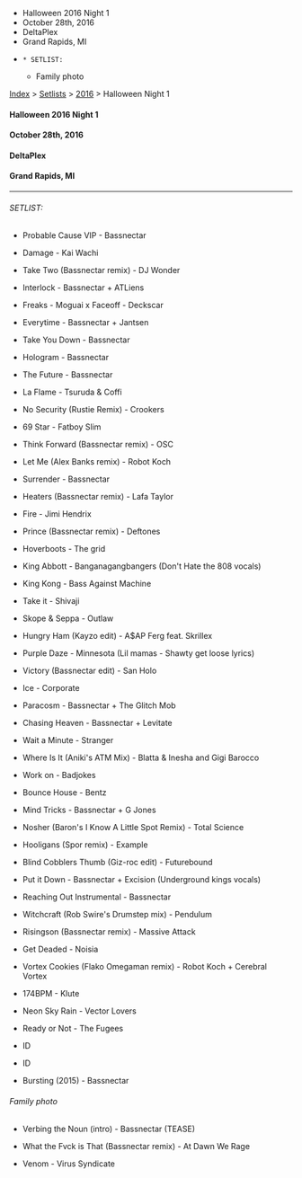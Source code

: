   * Halloween 2016 Night 1
  * October 28th, 2016
  * DeltaPlex
  * Grand Rapids, MI
  *     * SETLIST:
    * Family photo

[Index](https://www.reddit.com/r/bassnectar/wiki/index) >
[Setlists](https://www.reddit.com/r/bassnectar/wiki/interactive/setlists) >
[2016](https://www.reddit.com/r/bassnectar/wiki/interactive/setlists/2016) >
Halloween Night 1

#### Halloween 2016 Night 1

#### October 28th, 2016

#### DeltaPlex

#### Grand Rapids, MI



* * *

###### SETLIST:

  * Probable Cause VIP - Bassnectar 

  * Damage - Kai Wachi 

  * Take Two (Bassnectar remix) - DJ Wonder 

  * Interlock - Bassnectar + ATLiens 

  * Freaks - Moguai x Faceoff - Deckscar 

  * Everytime - Bassnectar + Jantsen 

  * Take You Down - Bassnectar 

  * Hologram - Bassnectar 

  * The Future - Bassnectar 

  * La Flame - Tsuruda & Coffi 

  * No Security (Rustie Remix) - Crookers

  * 69 Star - Fatboy Slim 

  * Think Forward (Bassnectar remix) - OSC 

  * Let Me (Alex Banks remix) - Robot Koch 

  * Surrender - Bassnectar 

  * Heaters (Bassnectar remix) - Lafa Taylor 

  * Fire - Jimi Hendrix 

  * Prince (Bassnectar remix) - Deftones 

  * Hoverboots - The grid 

  * King Abbott - Banganagangbangers (Don't Hate the 808 vocals) 

  * King Kong - Bass Against Machine 

  * Take it - Shivaji 

  * Skope & Seppa - Outlaw

  * Hungry Ham (Kayzo edit) - A$AP Ferg feat. Skrillex 

  * Purple Daze - Minnesota (Lil mamas - Shawty get loose lyrics) 

  * Victory (Bassnectar edit) - San Holo 

  * Ice - Corporate 

  * Paracosm - Bassnectar + The Glitch Mob 

  * Chasing Heaven - Bassnectar + Levitate 

  * Wait a Minute - Stranger 

  * Where Is It (Aniki's ATM Mix) - Blatta & Inesha and Gigi Barocco 

  * Work on - Badjokes 

  * Bounce House - Bentz 

  * Mind Tricks - Bassnectar + G Jones 

  * Nosher (Baron's I Know A Little Spot Remix) - Total Science 

  * Hooligans (Spor remix) - Example 

  * Blind Cobblers Thumb (Giz-roc edit) - Futurebound 

  * Put it Down - Bassnectar + Excision (Underground kings vocals) 

  * Reaching Out Instrumental - Bassnectar

  * Witchcraft (Rob Swire's Drumstep mix) - Pendulum 

  * Risingson (Bassnectar remix) - Massive Attack 

  * Get Deaded - Noisia 

  * Vortex Cookies (Flako Omegaman remix) - Robot Koch + Cerebral Vortex 

  * 174BPM - Klute 

  * Neon Sky Rain - Vector Lovers 

  * Ready or Not - The Fugees 

  * ID 

  * ID 

  * Bursting (2015) - Bassnectar 

###### Family photo

  * Verbing the Noun (intro) - Bassnectar (TEASE) 

  * What the Fvck is That (Bassnectar remix) - At Dawn We Rage 

  * Venom - Virus Syndicate

